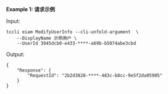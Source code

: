 **Example 1: 请求示例**



Input: 

```
tccli eiam ModifyUserInfo --cli-unfold-argument  \
    --DisplayName 示例用户 \
    --UserId 3945dcb0-e433-****-a69b-b5074abe3cbd
```

Output: 
```
{
    "Response": {
        "RequestId": "2b2d3828-****-483c-b8cc-9e5f2da05905"
    }
}
```

